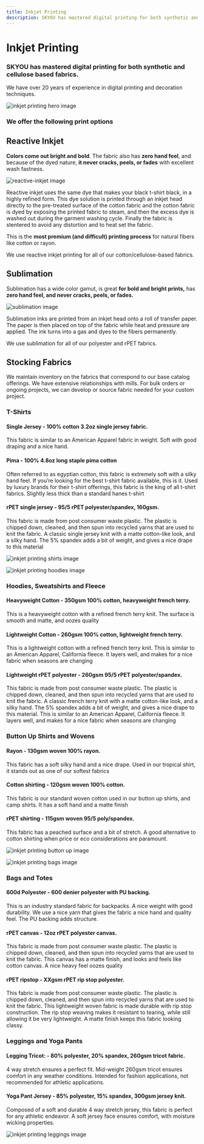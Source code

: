 ```yaml
---
title: Inkjet Printing
description: SKYOU has mastered digital printing for both synthetic and cellulose based fabrics.
---
```


<columns mode="normal" number="2" number-l="2" number-m="1" number-s="1" id="inkjet-printing__hero">

<block id="inkjet-printing__hero__info">

# Inkjet Printing

### SKYOU has mastered digital printing for both synthetic and cellulose based fabrics.

We have over 20 years of experience in digital printing and decoration techniques.

</block>

<block id="inkjet-printing__hero__image-content">

![inkjet printing hero image](./img/inkjet-printing-hero.jpg)

</block>

</columns>










<columns mode="normal" number="1" number-l="2" number-m="1" number-s="1" id="inkjet-printing__subtitle">

<block>

### We offer the following print options

</block>

</columns>










<columns mode="normal" number="2" number-l="2" number-m="1" number-s="1" id="inkjet-printing__options">

<block>

## Reactive Inkjet

**Colors come out bright and bold**. The fabric also has **zero hand feel**, and because of the dyed nature, **it never cracks, peels, or fades** with excellent wash fastness.

![reactive-inkjet image](./img/inkjet-printing-reactive.jpg)

Reactive inkjet uses the same dye that makes your black t-shirt black, in a highly refined form. This dye solution is printed through an inkjet head directly to the pre-treated surface of the cotton fabric and the cotton fabric is dyed by exposing the printed fabric to steam, and then the excess dye is washed out during the garment washing cycle. Finally the fabric is stentered to avoid any distortion and to heat set the fabric.

This is the **most premium (and difficult) printing process** for natural fibers like cotton or rayon.

We use reactive inkjet printing for all of our cotton/cellulose-based fabrics.       

</block>

<block>

## Sublimation

Sublimation has a wide color gamut, is great **for bold and bright prints,** has **zero hand feel, and never cracks, peels, or fades.**

![sublimation image](./img/inkjet-printing-sublimation.jpg)

Sublimation inks are printed from an inkjet head onto a roll of transfer paper. The paper is then placed on top of the fabric while heat and pressure are applied. The ink turns into a gas and dyes to the fibers permanently. 

We use sublimation for all of our polyester and rPET fabrics.

</block>

</columns>









<columns mode="slim" number="1" number-l="1" number-m="1" number-s="1" id="inkjet-printing__stock__title">

<block>

## Stocking Fabrics

We maintain inventory on the fabrics that correspond to our base catalog offerings. We have extensive relationships with mills. For bulk orders or ongoing projects, we can develop or source fabric needed for your custom project.

</block>

</columns>










<columns mode="normal" number="2" number-m="1" number-s="1" id="inkjet-printing__stock__options">

<block id="inkjet-printing__stock__options__info">

### T-Shirts

<inkjet-printing-stock-options-title>

#### Single Jersey - 100% cotton 3.2oz single jersey fabric.

This fabric is similar to an American Apparel fabric in weight.  Soft with good draping and a nice hand.

</inkjet-printing-stock-options-title>

<inkjet-printing-stock-options-title>

#### Pima - 100% 4.8oz long staple pima cotton

Often referred to as egyptian cotton, this fabric is extremely soft with a silky hand feel. If you’re looking for the best t-shirt fabric available, this is it. Used by luxury brands for their t-shirt offerings, this fabric is the king of all t-shirt fabrics. Slightly less thick than a standard hanes t-shirt

</inkjet-printing-stock-options-title>

<inkjet-printing-stock-options-title>

#### rPET single jersey - 95/5 rPET polyester/spandex, 160gsm.

This fabric is made from post consumer waste plastic.  The plastic is chipped down, cleaned, and then spun into recycled yarns that are used to knit the fabric.  A classic single jersey knit with a matte cotton-like look, and a silky hand.  The 5% spandex adds a bit of weight, and gives a nice drape to this material

</inkjet-printing-stock-options-title>

</block>

<block  id="inkjet-printing__stock__options__image">

![inkjet printing shirts image](./img/inkjet-printing-shirts.jpg)

</block>





<block  id="inkjet-printing__stock__options__image">

![inkjet printing hoodies image](./img/inkjet-printing-hoodies.jpg)

</block>

<block id="inkjet-printing__stock__options__info">

### Hoodies, Sweatshirts and Fleece

<inkjet-printing-stock-options-title>

#### Heavyweight Cotton - 350gsm 100% cotton, heavyweight french terry.

This is a heavyweight cotton with a refined french terry knit.  The surface is smooth and matte, and oozes quality

</inkjet-printing-stock-options-title>

<inkjet-printing-stock-options-title>

#### Lightweight Cotton - 260gsm 100% cotton, lightweight french terry. 

This is a lightweight cotton with a refined french terry knit.  This is similar to an American Apparel, California fleece.  It layers well, and makes for a nice fabric when seasons are changing

</inkjet-printing-stock-options-title>

<inkjet-printing-stock-options-title>

#### Lightweight rPET polyester - 260gsm 95/5 rPET polyester/spandex.

This fabric is made from post consumer waste plastic.  The plastic is chipped down, cleaned, and then spun into recycled yarns that are used to knit the fabric.  A classic french terry knit with a matte cotton-like look, and a silky hand.  The 5% spandex adds a bit of weight, and gives a nice drape to this material.  This is similar to an American Apparel, California fleece.  It layers well, and makes for a nice fabric when seasons are changing

</inkjet-printing-stock-options-title>

</block>




<block id="inkjet-printing__stock__options__info">

### Button Up Shirts and Wovens

<inkjet-printing-stock-options-title>

#### Rayon - 130gsm woven 100% rayon.

This fabric has a soft silky hand and a nice drape.  Used in our tropical shirt, it stands out as one of our softest fabrics

</inkjet-printing-stock-options-title>

<inkjet-printing-stock-options-title>

#### Cotton shirting - 120gsm woven 100% cotton.

This fabric is our standard woven cotton used in our button up shirts, and camp shirts.  It has a soft hand and a matte finish

</inkjet-printing-stock-options-title>

<inkjet-printing-stock-options-title>

#### rPET shirting - 115gsm woven 95/5 poly/spandex. 

This fabric has a peached surface and a bit of stretch.  A good alternative to cotton shirting when price or eco considerations are paramount. 

</inkjet-printing-stock-options-title>

</block>

<block  id="inkjet-printing__stock__options__image">

![inkjet printing button up image](./img/inkjet-printing-button-up.jpg)

</block>



<block  id="inkjet-printing__stock__options__image">

![inkjet printing bags image](./img/inkjet-printing-bags.jpg)

</block>

<block id="inkjet-printing__stock__options__info">

### Bags and Totes

<inkjet-printing-stock-options-title>

#### 600d Polyester - 600 denier polyester with PU backing. 

This is an industry standard fabric for backpacks.  A nice weight with good durability.  We use a nice yarn that gives the fabric a nice hand and quality feel.  The PU backing adds structure.

</inkjet-printing-stock-options-title>

<inkjet-printing-stock-options-title>

#### rPET canvas - 12oz rPET polyester canvas.  

This fabric is made from post consumer waste plastic.  The plastic is chipped down, cleaned, and then spun into recycled yarns that are used to knit the fabric.  This canvas has a matte finish, and looks and feels like cotton canvas.  A nice heavy feel oozes quality

</inkjet-printing-stock-options-title>

<inkjet-printing-stock-options-title>

#### rPET ripstop - XXgsm rPET rip stop polyester.  

This fabric is made from post consumer waste plastic.  The plastic is chipped down, cleaned, and then spun into recycled yarns that are used to knit the fabric.  This lightweight woven fabric is made durable with rip stop construction.  The rip stop weaving makes it resistant to tearing, while still allowing it be very lightweight.  A matte finish keeps this fabric looking classy.

</inkjet-printing-stock-options-title>

</block>




<block id="inkjet-printing__stock__options__info">

### Leggings and Yoga Pants

<inkjet-printing-stock-options-title>

#### Legging Tricot: - 80% polyester, 20% spandex, 260gsm tricot fabric.

4 way stretch ensures a perfect fit. Mid-weight 260gsm tricot ensures comfort in any weather conditions.  Intended for fashion applications, not recommended for athletic applications.

</inkjet-printing-stock-options-title>

<inkjet-printing-stock-options-title>

#### Yoga Pant Jersey - 85% polyester, 15% spandex, 300gsm jersey knit. 

Composed of a soft and durable 4 way stretch jersey, this fabric is perfect for any athletic endeavor. A soft jersey face ensures comfort, with moisture wicking properties. 

</inkjet-printing-stock-options-title>

</block>

<block  id="inkjet-printing__stock__options__image">

![inkjet printing leggings image](./img/inkjet-printing-leggings.jpg)

</block>

</columns>